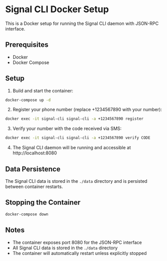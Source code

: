 # Signal CLI Docker Setup

This is a Docker setup for running the Signal CLI daemon with JSON-RPC interface.

## Prerequisites

- Docker
- Docker Compose

## Setup

1. Build and start the container:
```bash
docker-compose up -d
```

2. Register your phone number (replace +1234567890 with your number):
```bash
docker exec -it signal-cli signal-cli -a +1234567890 register
```

3. Verify your number with the code received via SMS:
```bash
docker exec -it signal-cli signal-cli -a +1234567890 verify CODE
```

4. The Signal CLI daemon will be running and accessible at http://localhost:8080

## Data Persistence

The Signal CLI data is stored in the `./data` directory and is persisted between container restarts.

## Stopping the Container

```bash
docker-compose down
```

## Notes

- The container exposes port 8080 for the JSON-RPC interface
- All Signal CLI data is stored in the `./data` directory
- The container will automatically restart unless explicitly stopped 